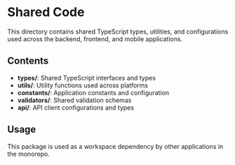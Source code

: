 # Shared Code

This directory contains shared TypeScript types, utilities, and configurations used across the
backend, frontend, and mobile applications.

## Contents

- **types/**: Shared TypeScript interfaces and types
- **utils/**: Utility functions used across platforms
- **constants/**: Application constants and configuration
- **validators/**: Shared validation schemas
- **api/**: API client configurations and types

## Usage

This package is used as a workspace dependency by other applications in the monorepo.
